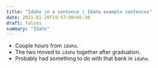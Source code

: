 ```yaml
---
title: "Idaho in a sentence | Idaho example sentences"
date: 2021-01-20T19:57:50+05:30
draft: falses
summary: "Idaho"
---
```

- Couple hours from `idaho`.
- The two moved to `idaho` together after graduation.
- Probably had something to do with that bank in `idaho`.
                 
